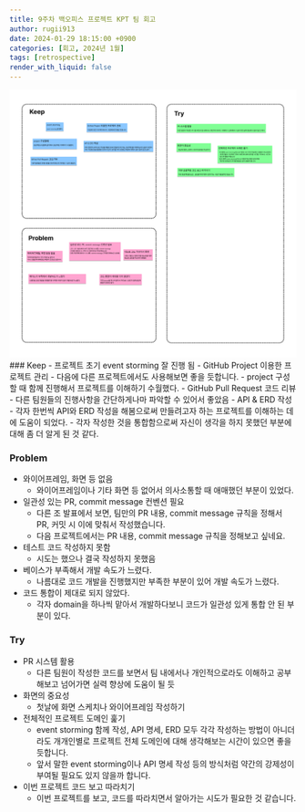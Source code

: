 ```yaml
---
title: 9주차 백오피스 프로젝트 KPT 팀 회고
author: rugii913
date: 2024-01-29 18:15:00 +0900
categories: [회고, 2024년 1월]
tags: [retrospective]
render_with_liquid: false
---
```


<img src="/assets/img/post-img/kpt-retrospective-naebaecamp-back-office-project.png" width="auto" alt="kpt-retrospective"/>
### Keep
- 프로젝트 초기 event storming 잘 진행 됨
- GitHub Project 이용한 프로젝트 관리
  - 다음에 다른 프로젝트에서도 사용해보면 좋을 듯합니다.
- project 구성할 때 함께 진행해서 프로젝트를 이해하기 수월했다.
- GitHub Pull Request 코드 리뷰
  - 다른 팀원들의 진행사항을 간단하게나마 파악할 수 있어서 좋았음
- API & ERD 작성
  - 각자 한번씩 API와 ERD 작성을 해봄으로써 만들려고자 하는 프로젝트를 이해하는 데에 도움이 되었다.
  - 각자 작성한 것을 통합함으로써 자신이 생각을 하지 못했던 부분에 대해 좀 더 알게 된 것 같다.

### Problem
- 와이어프레임, 화면 등 없음
  - 와이어프레임이나 기타 화면 등 없어서 의사소통할 때 애매했던 부분이 있었다.
- 일관성 있는 PR, commit message 컨벤션 필요
  - 다른 조 발표에서 보면, 팀만의 PR 내용, commit message 규칙을 정해서 PR, 커밋 시 이에 맞춰서 작성했습니다.
  - 다음 프로젝트에서는 PR 내용, commit message 규칙을 정해보고 싶네요.
- 테스트 코드 작성하지 못함
  - 시도는 했으나 결국 작성하지 못했음
- 베이스가 부족해서 개발 속도가 느렸다.
  - 나름대로 코드 개발을 진행했지만 부족한 부분이 있어 개발 속도가 느렸다.
- 코드 통합이 제대로 되지 않았다.
  - 각자 domain을 하나씩 맡아서 개발하다보니 코드가 일관성 있게 통합 안 된 부분이 있다.

### Try
- PR 시스템 활용
  - 다른 팀원이 작성한 코드를 보면서 팀 내에서나 개인적으로라도 이해하고 공부해보고 넘어가면 실력 향상에 도움이 될 듯
- 화면의 중요성
  - 첫날에 화면 스케치나 와이어프레임 작성하기
- 전체적인 프로젝트 도메인 훑기
  - event storming 함께 작성, API 명세, ERD 모두 각각 작성하는 방법이 아니더라도 개개인별로 프로젝트 전체 도메인에 대해 생각해보는 시간이 있으면 좋을 듯합니다.
  - 앞서 말한 event storming이나 API 명세 작성 등의 방식처럼 약간의 강제성이 부여될 필요도 있지 않을까 합니다.
- 이번 프로젝트 코드 보고 따라치기
  - 이번 프로젝트를 보고, 코드를 따라치면서 알아가는 시도가 필요한 것 같습니다.
